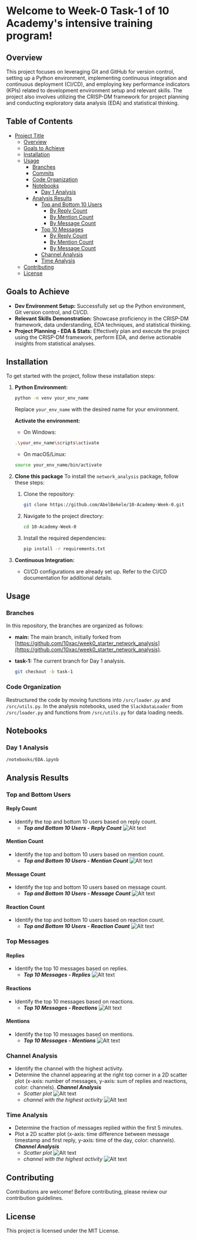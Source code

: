 # Welcome to Week-0 Task-1 of 10 Academy's intensive training program!

## Overview

This project focuses on leveraging Git and GitHub for version control, setting up a Python environment, implementing continuous integration and continuous deployment (CI/CD), and employing key performance indicators (KPIs) related to development environment setup and relevant skills. The project also involves utilizing the CRISP-DM framework for project planning and conducting exploratory data analysis (EDA) and statistical thinking.

## Table of Contents

- [Project Title](#Welcome-to-Week-0-Task-1-of-10-Academy's-intensive-training-program!)
  - [Overview](#overview)
  - [Goals to Achieve](#goals-to-achieve)
  - [Installation](#installation)
  - [Usage](#usage)
    - [Branches](#branches)
    - [Commits](#commits)
    - [Code Organization](#code-organization)
    - [Notebooks](#notebooks)
        - [Day 1 Analysis](#day-1-analysis)
    - [Analysis Results](#analysis-results)
        - [Top and Bottom 10 Users](#top-and-bottom-users)
            - [By Reply Count](#Reply-Count)
            - [By Mention Count](#Mention-Count)
            - [By Message Count](#Message-Count)
        - [Top 10 Messages](#top-messages)
            - [By Reply Count](#Replies)
            - [By Mention Count](#Reactions)
            - [By Message Count](#Mentions)
        - [Channel Analysis](#channel-analysis)
        - [Time Analysis](#time-analysis)
  - [Contributing](#contributing)
  - [License](#license)

## Goals to Achieve

- **Dev Environment Setup:** Successfully set up the Python environment, Git version control, and CI/CD.
- **Relevant Skills Demonstration:** Showcase proficiency in the CRISP-DM framework, data understanding, EDA techniques, and statistical thinking.
- **Project Planning - EDA & Stats:** Effectively plan and execute the project using the CRISP-DM framework, perform EDA, and derive actionable insights from statistical analyses.

## Installation

To get started with the project, follow these installation steps:

1. **Python Environment:**
    ```bash
    python -m venv your_env_name
    ```

    Replace `your_env_name` with the desired name for your environment.
    
    **Activate the environment:**

    - On Windows:

    ```bash
    .\your_env_name\scripts\activate
    ```

    - On macOS/Linux:

    ```bash
    source your_env_name/bin/activate
    ```

2. **Clone this package**
    To install the `network_analysis` package, follow these steps:

    1. Clone the repository:
        ```bash
        git clone https://github.com/AbelBekele/10-Academy-Week-0.git
        ```
    2. Navigate to the project directory:
        ```bash
        cd 10-Academy-Week-0
        ```
    
    3. Install the required dependencies:
        ```bash
        pip install -r requirements.txt
        ```


3. **Continuous Integration:**
    - CI/CD configurations are already set up. Refer to the CI/CD documentation for additional details.

## Usage

### Branches

In this repository, the branches are organized as follows:

- **main:** The main branch, initially forked from [https://github.com/10xac/week0_starter_network_analysis](https://github.com/10xac/week0_starter_network_analysis).

- **task-1:** The current branch for Day 1 analysis. 

  ```bash
  git checkout -b task-1
    ```


### Code Organization

Restructured the code by moving functions into `/src/loader.py` and `/src/utils.py`. In the analysis notebooks, used the `SlackDataLoader` from `/src/loader.py` and functions from `/src/utils.py` for data loading needs.

## Notebooks
### Day 1 Analysis
`/notebooks/EDA.ipynb`

## Analysis Results

### Top and Bottom Users

#### Reply Count
- Identify the top and bottom 10 users based on reply count.
  - ***Top and Bottom 10 Users - Reply Count***
   ![Alt text](screenshots/image-4.png)
#### Mention Count
- Identify the top and bottom 10 users based on mention count.
  - ***Top and Bottom 10 Users - Mention Count***
    ![Alt text](screenshots/image-5.png)
#### Message Count
- Identify the top and bottom 10 users based on message count.
  - ***Top and Bottom 10 Users - Message Count***
    ![Alt text](screenshots/image-6.png)

#### Reaction Count
- Identify the top and bottom 10 users based on reaction count.
  - ***Top and Bottom 10 Users - Reaction Count***
  ![Alt text](screenshots/image-7.png)

### Top Messages

#### Replies
- Identify the top 10 messages based on replies.
  - ***Top 10 Messages - Replies***
  ![Alt text](screenshots/image.png)

#### Reactions
- Identify the top 10 messages based on reactions.
  - ***Top 10 Messages - Reactions***
    ![Alt text](screenshots/image9.png)
#### Mentions
- Identify the top 10 messages based on mentions.
  - ***Top 10 Messages - Mentions***
    ![Alt text](screenshots/image8.png)
### Channel Analysis

- Identify the channel with the highest activity.
- Determine the channel appearing at the right top corner in a 2D scatter plot (x-axis: number of messages, y-axis: sum of replies and reactions, color: channels).
***Channel Analysis***
    - *Scatter plot*
    ![Alt text](screenshots/image11.png)
    - *channel with the highest activity*
    ![Alt text](screenshots/image12.png)

### Time Analysis

- Determine the fraction of messages replied within the first 5 minutes.
- Plot a 2D scatter plot (x-axis: time difference between message timestamp and first reply, y-axis: time of the day, color: channels).
***Channel Analysis***
    - *Scatter plot*
    ![Alt text](screenshots/image13.png)
    - *channel with the highest activity*
    ![Alt text](screenshots/image14.png)

## Contributing
Contributions are welcome! Before contributing, please review our contribution guidelines.

##  License
This project is licensed under the MIT License.